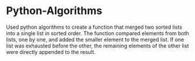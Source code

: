 # Python-Algorithms
Used python algorithms to create  a function that merged two sorted lists into a single list in sorted order. The function compared elements from both lists, one by one, and added the smaller element to the merged list. If one list was exhausted before the other, the remaining elements of the other list were directly appended to the result.
